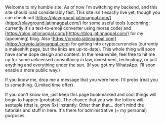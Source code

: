 Welcome to my humble site. As of now I'm switching my backend, and this site should load considerably fast. This site isn't exactly live yet, though you can check out [https://playground.jatinnagpal.com/](https://playground.jatinnagpal.com/) for some useful tools (upcoming; currently it's a text-to-emoji converter using morse code) and [https://blog.jatinnagpal.com/](https://blog.jatinnagpal.com/) for my (upcoming) blog. Also [https://crypto.jatinnagpal.com](https://crypto.jatinnagpal.com) for getting into cryptocurrencies (currently a makeshift page, but the links are up-to-date). This whole thing will soon have some dope design and content. In the meanwhile, feel free to hit me up for some unlicensed consultancy in law, investment, technology, or just anything and everything under the sun. (If you got my WhatsApp. I'll soon enable a more public way.)

If you know me, drop me a message that you were here. I'll probs treat you to something. (Limited time offer)

If you don't know me, just keep this page bookmarked and cool things will begin to happen (probably). The chance that you win the lottery will sextuple (that is, grow 6x) instantly. Other than that... don't mind the tutorials and stuff in here. It's there for administrative (= my personal) purposes.
